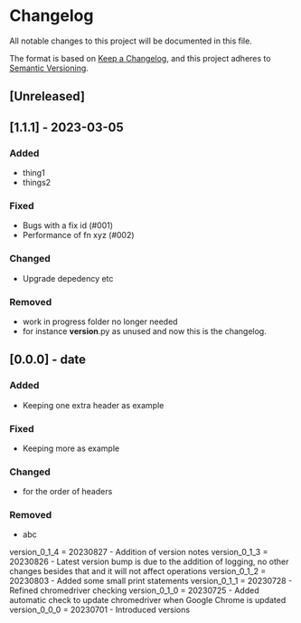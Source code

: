 # Changelog

All notable changes to this project will be documented in this file.

The format is based on [Keep a Changelog](https://keepachangelog.com/en/1.0.0/),
and this project adheres to [Semantic Versioning](https://semver.org/spec/v2.0.0.html).

## [Unreleased]

## [1.1.1] - 2023-03-05

### Added

- thing1 
- things2

### Fixed

- Bugs with a fix id (#001)
- Performance of fn xyz (#002)


### Changed

- Upgrade depedency etc

### Removed

- work in progress folder no longer needed
- for instance __version__.py as unused and now this is the changelog.

## [0.0.0] - date

### Added

- Keeping one extra header as example

### Fixed

- Keeping more as example

### Changed

- for the order of headers

### Removed

- abc



version_0_1_4 = 20230827 - Addition of version notes
version_0_1_3 = 20230826 - Latest version bump is due to the addition of logging, no other changes besides that and it will not affect operations
version_0_1_2 = 20230803 - Added some small print statements
version_0_1_1 = 20230728 - Refined chromedriver checking
version_0_1_0 = 20230725 - Added automatic check to update chromedriver when Google Chrome is updated
version_0_0_0 = 20230701 - Introduced versions

